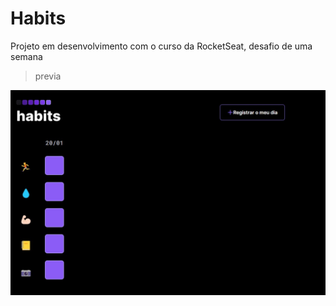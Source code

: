 # Habits
Projeto em desenvolvimento com o curso da RocketSeat, desafio de uma semana

> previa

![...](https://github.com/AnnaLutw/Habits/blob/main/assets/habits.jpg)
